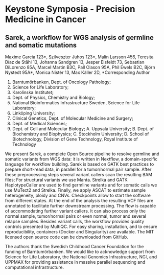 # Keystone Symposia - Precision Medicine in Cancer

## Sarek, a workflow for WGS analysis of germline and somatic mutations

Maxime Garcia 123*,
Szilveszter Juhos 123*,
Malin Larsson 456,
Teresita Díaz de Ståhl 13,
Johanna Sandgren 13,
Jesper Eisfeldt 73,
Sebastian DiLorenzo 85A,
Marcel Martin B3C,
Pall Olason 95A,
Phil Ewels B2C,
Björn Nystedt 95A*,
Monica Nistér 13,
Max Käller 2D,
*Corresponding Author

1. Barntumörbanken, Dept. of Oncology Pathology;
2. Science for Life Laboratory;
3. Karolinska Institutet;
4. Dept. of Physics, Chemistry and Biology;
5. National Bioinformatics Infrastructure Sweden, Science for Life Laboratory;
6. Linköping University;
7. Clinical Genetics, Dept. of Molecular Medicine and Surgery;
8. Dept. of Medical Sciences;
9. Dept. of Cell and Molecular Biology;
A. Uppsala University;
B. Dept. of Biochemistry and Biophysics;
C. Stockholm University;
D. School of Biotechnology, Division of Gene Technology, Royal Institute of Technology

We present Sarek, a complete Open Source pipeline to resolve germline and somatic variants from WGS data: it is written in Nextflow, a domain-specific language for workflow building.
Sarek is based on GATK best practices to prepare short-read data, in parallel for a tumor/normal pair sample.
After these preprocessing steps several variant callers scan the resulting BAM files; For structural variants we use Manta.
Strelka and GATK HaplotypeCaller are used to find germline variants and for somatic calls we use MuTect2 and Strelka.
Finally, we apply ASCAT to estimate sample heterogeneity, ploidy and CNVs.
Checkpoints allow to start the software from different states.
At the end of the analysis the resulting VCF files are annotated to facilitate further downstream processing.
The flow is capable of accommodating further variant callers.
It can also process only the normal sample, tumor/normal pairs or even normal, tumor and several relapse samples.
Besides variant calls, the workflow provides quality controls presented by MultiQC.
For easy sharing, installation, and to ensure reproducibility, containers (Docker and Singularity) are available.
The MIT licensed open source code can be downloaded from GitHub.

The authors thank the Swedish Childhood Cancer Foundation for the funding of Barntumörbanken.
We would like to acknowledge support from Science for Life Laboratory, the National Genomics Infrastructure, NGI, and UPPMAX for providing assistance in massive parallel sequencing and computational infrastructure.
